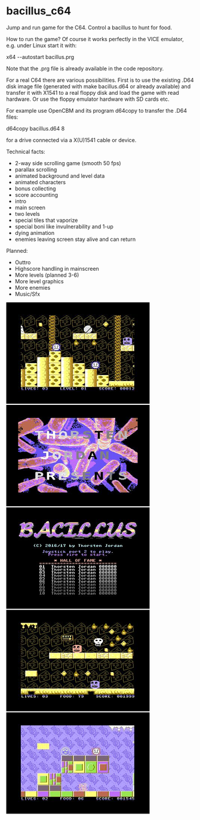 # bacillus_c64
Jump and run game for the C64.
Control a bacillus to hunt for food.

How to run the game?
Of course it works perfectly in the VICE emulator, e.g. under Linux start it
with:

x64 --autostart bacillus.prg

Note that the .prg file is already available in the code repository.

For a real C64 there are various possibilities. First is to use the existing
.D64 disk image file (generated with  make bacillus.d64  or already
available) and transfer it with X1541 to a real floppy disk and load
the game with read hardware. Or use the floppy emulator hardware with SD
cards etc.

For example use OpenCBM and its program d64copy to transfer the .D64 files:

d64copy bacillus.d64 8

for a drive connected via a X(U)1541 cable or device.

Technical facts:
* 2-way side scrolling game (smooth 50 fps)
* parallax scrolling
* animated background and level data
* animated characters
* bonus collecting
* score accounting
* intro
* main screen
* two levels
* special tiles that vaporize
* special boni like invulnerability and 1-up
* dying animation
* enemies leaving screen stay alive and can return

Planned:
* Outtro
* Highscore handling in mainscreen
* More levels (planned 3-6)
* More level graphics
* More enemies
* Music/Sfx

![ScreenShot](screenshots/level1.jpg)
![ScreenShot](screenshots/intro.jpg)
![ScreenShot](screenshots/mainmenu.jpg)
![ScreenShot](screenshots/dyinganimation.jpg)
![ScreenShot](screenshots/candyworld.jpg)
